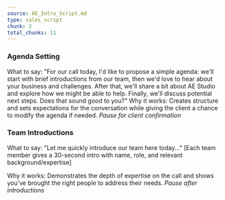 ```yaml
---
source: AE_Intro_Script.md
type: sales_script
chunk: 2
total_chunks: 11
---
```


### Agenda Setting
What to say: "For our call today, I'd like to propose a simple agenda: we'll start with brief introductions from our team, then we'd love to hear about your business and challenges. After that, we'll share a bit about AE Studio and explore how we might be able to help. Finally, we'll discuss potential next steps. Does that sound good to you?" 
Why it works: Creates structure and sets expectations for the conversation while giving the client a chance to modify the agenda if needed.
*Pause for client confirmation* 

### Team Introductions
What to say: "Let me quickly introduce our team here today..." [Each team member gives a 30-second intro with name, role, and relevant background/expertise] 

Why it works: Demonstrates the depth of expertise on the call and shows you've brought the right people to address their needs.
*Pause after introductions*
